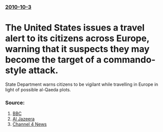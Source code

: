 ### [2010-10-3](/news/2010/10/3/index.md)

# The United States issues a travel alert to its citizens across Europe, warning that it suspects they may become the target of a commando-style attack. 

State Department warns citizens to be vigilant while travelling in Europe in light of possible al-Qaeda plots.


### Source:

1. [BBC](http://www.bbc.co.uk/news/world-us-canada-11460335)
2. [Al Jazeera](http://english.aljazeera.net/news/americas/2010/10/20101034163623674.html)
3. [Channel 4 News](http://www.channel4.com/news/terror-alert-to-us-citizens-abroad)

